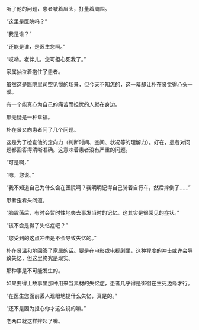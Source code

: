 听了他的问题，患者皱着眉头，打量着周围。

“这里是医院吗？”

“我是谁？”

“还能是谁，是医生您啊。”

“哎呦。老伴儿，您可担心死我了。”

家属抽泣着抱住了患者。

虽然这是医院里司空见惯的场景，但今天不知怎的，这一幕却让朴在贤觉得心头一暖。

有一个能真心为自己的痛苦而担忧的人就在身边。

那无疑是一种幸福。

朴在贤又向患者问了几个问题。

这是为了检查他的定向力（判断时间、空间、状况等的理解力）。好在，患者对问题都回答得清晰准确。这意味着患者没有严重的问题。

“可是啊，”

“嗯，您说。”

“我不知道自己为什么会在医院啊？我明明记得自己骑着自行车，然后摔倒了……”

患者歪着头问道。

“脑震荡后，有时会暂时性地失去事发当时的记忆。这其实是很常见的症状。”

“该不会是得了失忆症吧？”

“您受到的这点冲击是不会导致失忆的。”

朴在贤温和地回答了家属的话。要是在电影或电视剧里，这种程度的冲击或许会导致失忆，但这里终究是现实。

那种事是不可能发生的。

如果要得上故事里那种用来当素材的失忆症，患者几乎得是徘徊在生死边缘才行。

“在医生您面前丢人现眼地提什么失忆，真是的。”

“还不是因为担心你才这么说的嘛。”

老两口就这样拌起了嘴。
